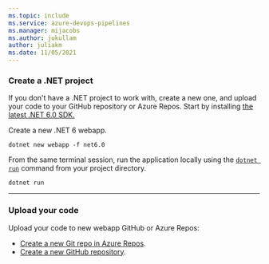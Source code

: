 ```yaml
---
ms.topic: include
ms.service: azure-devops-pipelines
ms.manager: mijacobs
ms.author: jukullam
author: juliakm
ms.date: 11/05/2021
---
```


### Create a .NET project

If you don't have a .NET project to work with, create a new one, and upload your code to your GitHub repository or Azure Repos.  Start by installing <a href="https://dotnet.microsoft.com/download/dotnet/6.0" target="_blank"> the latest .NET 6.0 SDK. </a>

Create a new .NET 6 webapp. 

```dotnetcli
dotnet new webapp -f net6.0
```

From the same terminal session, run the application locally using the [`dotnet run`](/dotnet/core/tools/dotnet-run) command from your project directory.

```dotnetcli
dotnet run
```
---

### Upload your code

Upload your code to new webapp GitHub or Azure Repos:
* [Create a new Git repo in Azure Repos](../../repos/git/creatingrepo.md).  
* [Create a new GitHub repository](https://docs.github.com/en/get-started/quickstart/create-a-repo). 
